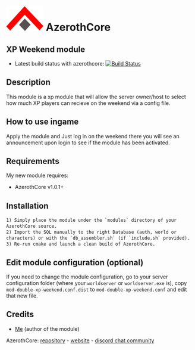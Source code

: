 # ![logo](https://raw.githubusercontent.com/azerothcore/azerothcore.github.io/master/images/logo-github.png) AzerothCore
## XP Weekend module
- Latest build status with azerothcore: [![Build Status](https://github.com/azerothcore/mod-weekend-xp/workflows/core-build/badge.svg?branch=master&event=push)](https://github.com/azerothcore/mod-weekend-xp)



## Description

This module is a xp module that will allow the server owner/host to select how much XP players can recieve on the weekend via a config file.


## How to use ingame

Apply the module and Just log in on the weekend there you will see an announcement upon login to see if the module has been activated.

## Requirements

My new module requires:

- AzerothCore v1.0.1+


## Installation

```
1) Simply place the module under the `modules` directory of your AzerothCore source. 
2) Import the SQL manually to the right Database (auth, world or characters) or with the `db_assembler.sh` (if `include.sh` provided).
3) Re-run cmake and launch a clean build of AzerothCore.
```

## Edit module configuration (optional)

If you need to change the module configuration, go to your server configuration folder (where your `worldserver` or `worldserver.exe` is), copy `mod-double-xp-weekend.conf.dist` to `mod-double-xp-weekend.conf` and edit that new file.


## Credits

* [Me](https://github.com/Talamortis) (author of the module)

AzerothCore: [repository](https://github.com/azerothcore) - [website](http://azerothcore.org/) - [discord chat community](https://discord.gg/PaqQRkd)
